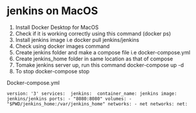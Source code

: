 # jenkins on MacOS

1) Install Docker Desktop for MacOS 
2) Check if it is working correctly using this command (docker ps)
3) Install jenkins image i.e docker pull jenkins/jenkins
4) Check using docker images command
5) Create jenkins folder and make a compose file i.e docker-compose.yml
6) Create jenkins_home folder in same location as that of compose
7) Tomake jenkins server up, run this command docker-compose up -d
8) To stop docker-compose stop


Docker-compose.yml

`version: '3'
 services: 
  jenkins: 
   container_name: jenkins
   image: jenkins/jenkins
   ports:
    - "8080:8080"
   volumes:
    - "$PWD/jenkins_home:/var/jenkins_home"
   networks:
    - net
 networks:
  net: `